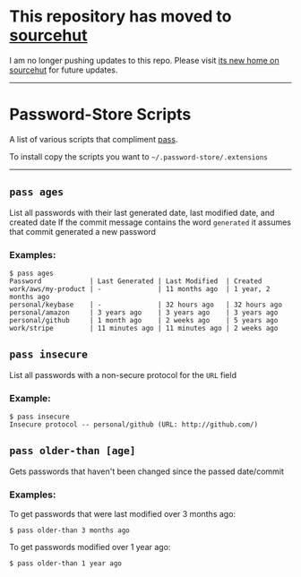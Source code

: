 # This repository has moved to [sourcehut](https://git.sr.ht/~alexdavid/pass-extensions)

I am no longer pushing updates to this repo. Please visit [its new home on
sourcehut](https://git.sr.ht/~alexdavid/pass-extensions) for future updates.

---

# Password-Store Scripts

A list of various scripts that compliment [pass](https://www.passwordstore.org/).

To install copy the scripts you want to `~/.password-store/.extensions`

---

## `pass ages`
List all passwords with their last generated date, last modified date, and created date
If the commit message contains the word `generated` it assumes that commit generated a new password

### Examples:
```shell
$ pass ages
Password            | Last Generated | Last Modified  | Created
work/aws/my-product | -              | 11 months ago  | 1 year, 2 months ago
personal/keybase    | -              | 32 hours ago   | 32 hours ago
personal/amazon     | 3 years ago    | 3 years ago    | 3 years ago
personal/github     | 1 month ago    | 2 weeks ago    | 5 years ago
work/stripe         | 11 minutes ago | 11 minutes ago | 2 weeks ago
```

## `pass insecure`
List all passwords with a non-secure protocol for the `URL` field
### Example:
```
$ pass insecure
Insecure protocol -- personal/github (URL: http://github.com/)
```

## `pass older-than [age]`
Gets passwords that haven't been changed since the passed date/commit

### Examples:
To get passwords that were last modified over 3 months ago:
```shell
$ pass older-than 3 months ago
```
To get passwords modified over 1 year ago:
```shell
$ pass older-than 1 year ago
```
